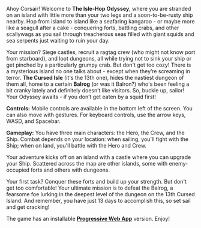 Ahoy Corsair! Welcome to __The Isle-Hop Odyssey__, where you are stranded on an island with little more than your two legs and a soon-to-be-rusty ship nearby. Hop from island to island like a seafaring kangaroo - or maybe more like a seagull after a cake - conquering forts, battling crabs, and other scallywags as you sail through treacherous seas filled with giant squids and sea serpents just waiting to ruin your day.

Your mission? Siege castles, recruit a ragtag crew (who might not know port from starboard), and loot dungeons, all while trying not to sink your ship or get pinched by a particularly grumpy crab. But don't get too cozy! There is a mysterious island no one talks about - except when they’re screaming in terror. __The Cursed Isle__ (it's the 13th one), hides the nastiest dungeon of them all, home to a certain __Balrog__ (or was it Balron?) who's been feeling a bit cranky lately and definitely doesn’t like visitors. So, buckle up, sailor! Your Odyssey awaits - if you don’t get eaten by a squid first!

__Controls:__
Mobile controls are available in the bottom left of the screen. You can also move with gestures. For keyboard controls, use the arrow keys, WASD, and Spacebar.

__Gameplay:__
You have three main characters: the Hero, the Crew, and the Ship. Combat depends on your location: when sailing, you'll fight with the Ship; when on land, you'll battle with the Hero and Crew.

Your adventure kicks off on an island with a castle where you can upgrade your Ship. Scattered across the map are other islands, some with enemy-occupied forts and others with dungeons.

Your first task? Conquer these forts and build up your strength. But don't get too comfortable! Your ultimate mission is to defeat the Balrog, a fearsome foe lurking in the deepest level of the dungeon on the 13th Cursed Island. And remember, you have just 13 days to accomplish this, so set sail and get cracking!

The game has an installable <a href="https://www.foumartgames.com/games/Odyssey/">__Progressive Web App__</a> version. Enjoy!
